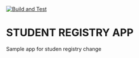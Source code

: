 [![Build and Test](https://github.com/nshivachev/DevOps-StudentRegistryApp-Exercise/actions/workflows/build_test.yml/badge.svg)](https://github.com/nshivachev/DevOps-StudentRegistryApp-Exercise/actions/workflows/build_test.yml)

# STUDENT REGISTRY APP
Sample app for studen registry change